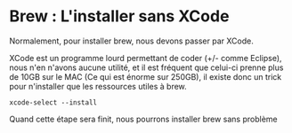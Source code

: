 # Brew : L'installer sans XCode 
 
Normalement, pour installer brew, nous devons passer par XCode. 
 
XCode est un programme lourd permettant de coder (+/- comme Eclipse), 
nous n'en n'avons aucune utilité, et il est fréquent que celui-ci 
prenne plus de 10GB sur le MAC (Ce qui est énorme sur 250GB), il existe 
donc un trick pour n'installer que les ressources utiles à brew. 
 
``` linenums:1|Install 
xcode-select --install 
``` 
 
Quand cette étape sera finit, nous pourrons installer brew sans problème 
